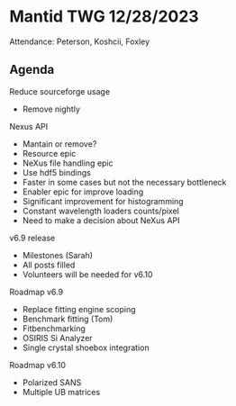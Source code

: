 # Mantid TWG 12/28/2023
Attendance:
Peterson, Koshcii, Foxley

## Agenda
Reduce sourceforge usage
- Remove nightly
  
Nexus API
- Mantain or remove?
- Resource epic
- NeXus file handling epic
- Use hdf5 bindings
- Faster in some cases but not the necessary bottleneck
- Enabler epic for improve loading
- Significant improvement for histogramming
- Constant wavelength loaders counts/pixel
- Need to make a decision about NeXus API
  
v6.9 release
- Milestones (Sarah)
- All posts filled
- Volunteers will be needed for v6.10

Roadmap v6.9
- Replace fitting engine scoping
- Benchmark fitting (Tom)
- Fitbenchmarking
- OSIRIS Si Analyzer
- Single crystal shoebox integration

Roadmap v6.10
- Polarized SANS
- Multiple UB matrices
